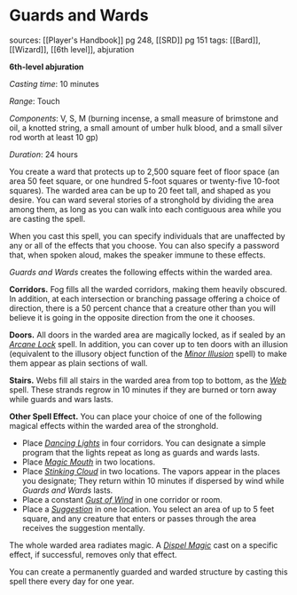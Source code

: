 # Guards and Wards
sources: [[Player's Handbook]] pg 248, [[SRD]] pg 151
tags: [[Bard]], [[Wizard]], [[6th level]], abjuration

**6th-level abjuration**

*Casting time*: 10 minutes

*Range*: Touch

*Components*: V, S, M (burning incense, a small measure of brimstone and oil, a knotted string, a small amount of umber hulk blood, and a small silver rod worth at least 10 gp)

*Duration*: 24 hours

You create a ward that protects up to 2,500 square feet of floor space (an area 50 feet square, or one hundred 5-foot squares or twenty-five 10-foot squares). The warded area can be up to 20 feet tall, and shaped as you desire. You can ward several stories of a stronghold by dividing the area among them, as long as you can walk into each contiguous area while you are casting the spell.

When you cast this spell, you can specify individuals that are unaffected by any or all of the effects that you choose. You can also specify a password that, when spoken aloud, makes the speaker immune to these effects.

*Guards and Wards* creates the following effects within the warded area.

**Corridors.** Fog fills all the warded corridors, making them heavily obscured. In addition, at each intersection or branching passage offering a choice of direction, there is a 50 percent chance that a creature other than you will believe it is going in the opposite direction from the one it chooses.

**Doors.** All doors in the warded area are magically locked, as if sealed by an *[Arcane Lock](arcane-lock)* spell. In addition, you can cover up to ten doors with an illusion (equivalent to the illusory object function of the *[Minor Illusion](minor-illusion)* spell) to make them appear as plain sections of wall.

**Stairs.** Webs fill all stairs in the warded area from top to bottom, as the *[Web](web)* spell. These strands regrow in 10 minutes if they are burned or torn away while guards and wars lasts.

**Other Spell Effect.** You can place your choice of one of the following magical effects within the warded area of the stronghold.

* Place *[Dancing Lights](dancing-lights)* in four corridors. You can designate a simple program that the lights repeat as long as guards and wards lasts.
* Place *[Magic Mouth](magic-mouth)* in two locations.
* Place *[Stinking Cloud](stinking-cloud)* in two locations. The vapors appear in the places you designate; They return within 10 minutes if dispersed by wind while *Guards and Wards* lasts.
* Place a constant *[Gust of Wind](gust-of-wind)* in one corridor or room.
* Place a *[Suggestion](suggestion)* in one location. You select an area of up to 5 feet square, and any creature that enters or passes through the area receives the suggestion mentally.

The whole warded area radiates magic. A *[Dispel Magic](dispel-magic)* cast on a specific effect, if successful, removes only that effect.

You can create a permanently guarded and warded structure by casting this spell there every day for one year.
